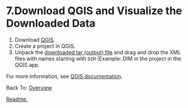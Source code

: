 
# 7.Download QGIS and Visualize the Downloaded Data

1. Download [QGIS](https://qgis.org/en/site/forusers/download.html). 
3. Create a project in QGIS.
4. Unpack the [downloaded tar (output) file]() and drag and drop the XML files with names starting with `DIM` (Example: DIM in the project in the QGIS app.

For more information, see [QGIS documentation](https://docs.qgis.org/3.22/en/docs/gentle_gis_introduction/index.html).

Back To: 
[Overview](https://github.com/TheContentGym/GeospatialAPIs-UP42/blob/main/Overview.md)

[Readme.](https://github.com/TheContentGym/GeospatialAPIs-UP42/blob/main/README.md) 



